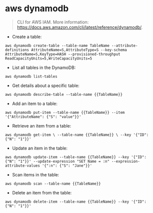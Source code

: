 # aws dynamodb

> CLI for AWS IAM.
> More information: <https://docs.aws.amazon.com/cli/latest/reference/dynamodb/>.

- Create a table:

`aws dynamodb create-table --table-name TableName --attribute-definitions AttributeName=S,AttributeType=S --key-schema AttributeName=S,KeyType=HASH --provisioned-throughput ReadCapacityUnits=5,WriteCapacityUnits=5`

- List all tables in the DynamoDB:

`aws dynamodb list-tables`

- Get details about a specific table:

`aws dynamodb describe-table --table-name {{TableName}}`

- Add an item to a table:

`aws dynamodb put-item --table-name {{TableName}} --item '{"AttributeName": {"S": "value"}}'`

- Retrieve an item from a table:

`aws dynamodb get-item \ --table-name {{TableName}} \ --key '{"ID": {"N": "1"}}'`

- Update an item in the table:

`aws dynamodb update-item --table-name {{TableName}} --key '{"ID": {"N": "1"}}' --update-expression "SET Name = :n" --expression-attribute-values '{":n": {"S": "Jane"}}'`

- Scan items in the table:

`aws dynamodb scan --table-name {{TableName}}`

- Delete an item from the table:

`aws dynamodb delete-item --table-name {{TableName}} --key '{"ID": {"N": "1"}}'`
